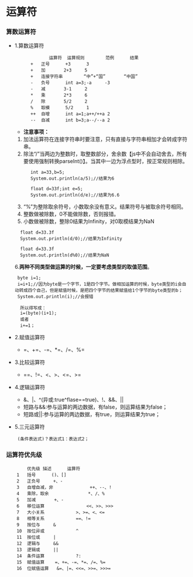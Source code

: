 # 运算符
### 算数运算符
* 1.算数运算符
  ```
               运算符	运算规则	    范例		结果
   		+	正号		+3		3
   		+	加		2+3		5
   		+	连接字符串	     “中”+“国”	   “中国”
   		-	负号		int a=3;-a     -3
   		-	减		3-1		2
   		*	乘		2*3		6
   		/	除		5/2		2
   		%	取模		5/2		1
   		++	自增		int a=1;a++/++a	2
   		--	自减		int b=3;a--/--a	2
  ```
  * **注意事项：**
   1. 加法运算符在连接字符串时要注意，只有直接与字符串相加才会转成字符串。
   2. 除法“/”当两边为整数时，取整数部分，舍余数【js中不会自动舍去，所有要使用强制转换parseInt()】。当其中一边为浮点型时，按正常规则相除。
   ```
         int a=33,b=5;
    	 System.out.println(a/5);//结果为6
   ```
   ```
         float d=33f;int e=5;
      	 System.out.println(d/e);//结果为6.6
   ```
   3. “%”为整除取余符号，小数取余没有意义。结果符号与被取余符号相同。
   4. 整数做被除数，0不能做除数，否则报错。
   5. 小数做被除数，整除0结果为Infinity，对0取模结果为NaN
   ```
     float d=33.3f
     System.out.println(d/0);//结果为Infinity
   ```
   ```
     float d=33.3f
     System.out.println(d%0);//结果为NaN
   ```
   6.**两种不同类型做运算的时候，一定要考虑类型的取值范围**。
   ```
    byte i=1;
    i=i+1;//因为byte是一个字节，1是四个字节。做相加运算的时候，byte类型的i会自动转成四个自己，但是赋值时候，是把四个字节的结果赋值给1个字节的byte类型的b；
    System.out.println(i);//会报错
   ```

   ```
     所以得写成：
     i=(byte)(i+1);
     或者
     i+=1；
   ```


* 2.赋值运算符
  * =、+=、-=、*=、/=、%=

* 3.比较运算符
  * ==、!=、<、>、<=、>=

* 4.逻辑运算符
  * &、|、^(异或:true^flase==true)、!、&&、||
  * 短路与&&:参与运算的两边数据，有false，则运算结果为false；
  * 短路或||:参与运算的两边数据，有true，则运算结果为true；
* 5.三元运算符
    ```
     (条件表达式)？表达式1：表达式2；
    ```

### 运算符优先级
```
        优先级	描述		运算符
	1	括号		()、[]
	2	正负号		+、-
	3	自增自减，非	            ++、--、!
	4	乘除，取余	            *、/、%
	5	加减		 +、-
	6	移位运算	            <<、>>、>>>
	7	大小关系        	>、>=、<、<=
	8	相等关系        	==、!=
	9	按位与		&
	10	按位异或        	^
	11	按位或		|
	12	逻辑与		&&
	13	逻辑或		||
	14	条件运算        	?:
	15	赋值运算	=、+=、-=、*=、/=、%=
	16	位赋值运算	&=、|=、<<=、>>=、>>>=
```
